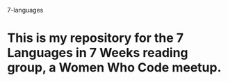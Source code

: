 7-languages

This is my repository for the 7 Languages in 7 Weeks reading group, a Women Who Code meetup. 
===========
